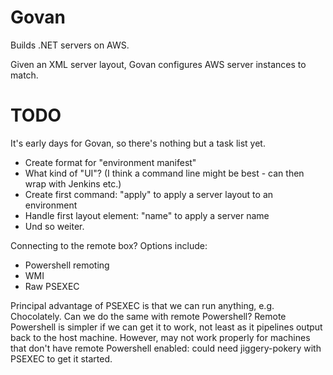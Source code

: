 Govan
=====

Builds .NET servers on AWS.

Given an XML server layout, Govan configures AWS server instances to match. 

TODO
====
It's early days for Govan, so there's nothing but a task list yet. 

- Create format for "environment manifest"
- What kind of "UI"? (I think a command line might be best - can then wrap with Jenkins etc.)
- Create first command: "apply" to apply a server layout to an environment
- Handle first layout element: "name" to apply a server name
- Und so weiter.

Connecting to the remote box? Options include:

- Powershell remoting
- WMI
- Raw PSEXEC

Principal advantage of PSEXEC is that we can run anything, e.g. Chocolately. Can we do the same with remote Powershell?
Remote Powershell is simpler if we can get it to work, not least as it pipelines output back to the host machine.
However, may not work properly for machines that don't have remote Powershell enabled: could need jiggery-pokery
with PSEXEC to get it started.